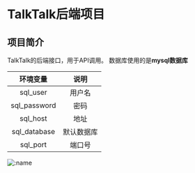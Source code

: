 # TalkTalk后端项目
## 项目简介
TalkTalk的后端接口，用于API调用。
数据库使用的是**mysql数据库**

|                 环境变量            |     说明   |
|:--------------------------------------:|:----------:|
|                    sql_user            | 用户名 |
|                  sql_password          |密码|
|                    sql_host            |地址|            
|                  sql_database          |默认数据库|           
|                    sql_port            |端口号|


![:name](https://count.getloli.com/@:booru-lewd)